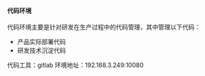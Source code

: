 #### 代码环境

代码环境主要是针对研发在生产过程中的代码管理，其中管理以下代码：
* 产品实际部署代码
* 研发技术沉淀代码

代码工具：gitlab
环境地址：192.168.3.249:10080
